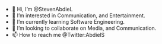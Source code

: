 - 👋 Hi, I’m @StevenAbdieL
- 👀 I’m interested in Communication, and Entertainment.
- 🌱 I’m currently learning Software Engineering.
- 💞️ I’m looking to collaborate on Media, and Communication.
- 📫 How to reach me @Twitter:AbdielS

<!---
StevenAbdieL/StevenAbdieL is a ✨ special ✨ repository because its `README.md` (this file) appears on your GitHub profile.
You can click the Preview link to take a look at your changes.
--->
